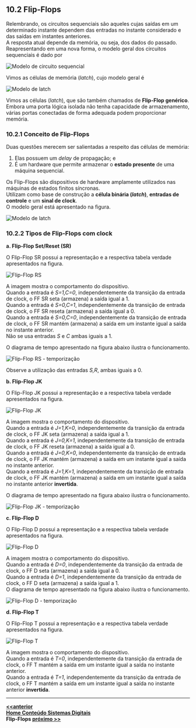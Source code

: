 ## 10.2 Flip-Flops

Relembrando, os circuitos sequenciais são aqueles cujas saídas em um determinado instante dependem
das entradas no instante considerado e das saídas em instantes anteriores.  
A resposta atual depende da memória, ou seja, dos dados do passado.  
Reapresentando em uma nova forma, o modelo geral dos circuitos sequenciais é dado por

![Modelo de circuito sequencial](/sisdig_aulas/images_sisdig/modelocircuitosequencial.jpg)

Vimos as células de memória (*latch*), cujo modelo geral é

![Modelo de *latch*](/sisdig_aulas/images_sisdig/modelolatch.jpg)

Vimos as células (*latch*), que são também chamados de **Flip-Flop genérico**.  
Embora uma porta lógica isolada não tenha capacidade de armazenamento, várias portas conectadas de forma adequada podem proporcionar memória.  

###  10.2.1 Conceito de Flip-Flops

Duas questões merecem ser salientadas a respeito das células de memória:  
1. Elas possuem um *delay* de propagação; e
2. É um hardware que permite armazenar o **estado presente** de uma máquina sequencial.

Os Flip-Flops são dispositivos de hardware amplamente utilizados nas máquinas de estados finitos síncronas.  
Utilizam como base de construção a **célula binária (*latch*)**, **entradas de controle** e um **sinal de clock**.  
O modelo geral está apresentado na figura.  

![Modelo de *latch*](/sisdig_aulas/images_sisdig/modeloFF.jpg)

### 10.2.2 Tipos de Flip-Flops com clock

**a. Flip-Flop Set/Reset (SR)**

O Flip-Flop SR possui a representação e a respectiva tabela verdade apresentados na figura.  

![Flip-Flop RS](/sisdig_aulas/images_sisdig/flipfloprs.jpg)

A imagem mostra o comportamento do dispositivo.  
Quando a entrada é *S=1,C=0*, independentemente da transição da entrada de clock, o FF SR seta (armazena) a saída igual a 1.  
Quando a entrada é *S=0,C=1*, independentemente da transição de entrada de clock, o FF SR reseta (armazena) a saída igual a 0.  
Quando a entrada é *S=0,C=0*, independentemente da transição de entrada de clock, o FF SR mantém (armazena) a saída em um instante igual a saída no instante anterior.   
Não se usa entradas *S* e *C* ambas iguais a 1.   

O diagrama de tempo apresentado na figura abaixo ilustra o funcionamento.  

![Flip-Flop RS - temporização](/sisdig_aulas/images_sisdig/temporizacao_ffsr.jpg)

Observe a utilização das entradas *S,R*, ambas iguais a 0.

**b. Flip-Flop JK**

O Flip-Flop JK possui a representação e a respectiva tabela verdade apresentados na figura.  

![Flip-Flop JK](/sisdig_aulas/images_sisdig/flipflopjk.jpg)

A imagem mostra o comportamento do dispositivo.  
Quando a entrada é *J=1,K=0*, independentemente da transição da entrada de clock, o FF JK seta (armazena) a saída igual a 1.  
Quando a entrada é *J=0,K=1*, independentemente da transição de entrada de clock, o FF JK reseta (armazena) a saída igual a 0.  
Quando a entrada é *J=0,K=0*, independentemente da transição de entrada de clock, o FF JK mantém (armazena) a saída em um instante igual a saída no instante anterior.   
Quando a entrada é *J=1,K=1*, independentemente da transição de entrada de clock, o FF JK mantém (armazena) a saída em um instante igual a saída no instante anterior **invertida**.   

O diagrama de tempo apresentado na figura abaixo ilustra o funcionamento.  

![Flip-Flop JK - temporização](/sisdig_aulas/images_sisdig/temporizacao_ffjk.jpg)

**c. Flip-Flop D**

O Flip-Flop D possui a representação e a respectiva tabela verdade apresentados na figura.  

![Flip-Flop D](/sisdig_aulas/images_sisdig/flipflopd.jpg)

A imagem mostra o comportamento do dispositivo.  
Quando a entrada é *D=0*, independentemente da transição da entrada de clock, o FF D seta (armazena) a saída igual a 0.  
Quando a entrada é *D=1*, independentemente da transição da entrada de clock, o FF D seta (armazena) a saída igual a 1.  
O diagrama de tempo apresentado na figura abaixo ilustra o funcionamento.  

![Flip-Flop D - temporização](/sisdig_aulas/images_sisdig/temporizacao_ffd.jpg)

**d. Flip-Flop T**

O Flip-Flop T possui a representação e a respectiva tabela verdade apresentados na figura.  

![Flip-Flop T](/sisdig_aulas/images_sisdig/flipflopt.jpg)

A imagem mostra o comportamento do dispositivo.  
Quando a entrada é *T=0*, independentemente da transição da entrada de clock, o FF T mantém a saída em um instante igual a saída no instante anterior.  
Quando a entrada é *T=1*, independentemente da transição da entrada de clock, o FF T mantém a saída em um instante igual a saída no instante anterior **invertida**.  

___
**[<<anterior](flipflop.md)**  
**[Home Conteúdo Sistemas Digitais](https://github.com/claytonjasilva/claytonjasilva.github.io/blob/main/sisdig_aulas.md)**  
**Flip-Flops [próximo >>](flipflop3.md)**


